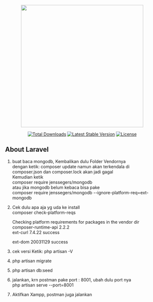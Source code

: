 <p align="center"><a rel="nofollow" href="https://laravel.com" target="_blank"><img src="https://raw.githubusercontent.com/laravel/art/master/logo-lockup/5%20SVG/2%20CMYK/1%20Full%20Color/laravel-logolockup-cmyk-red.svg" width="400" rel="nofollow"></a></p>

<p align="center">
<a href="https://packagist.org/packages/laravel/framework" rel="nofollow"><img src="https://img.shields.io/packagist/dt/laravel/framework" alt="Total Downloads" rel="nofollow"></a>
<a href="https://packagist.org/packages/laravel/framework" rel="nofollow"><img src="https://img.shields.io/packagist/v/laravel/framework" alt="Latest Stable Version" rel="nofollow"></a>
<a href="https://packagist.org/packages/laravel/framework" rel="nofollow"><img src="https://img.shields.io/packagist/l/laravel/framework" alt="License" rel="nofollow"></a>
</p>

## About Laravel

1. buat baca mongodb, Kembalikan dulu Folder Vendornya <br>  dengan ketik:
composer update   namun akan terkendala di composer.json dan composer.lock  akan jadi gagal <br>
   Kemudian ketik  <br>
   composer require jenssegers/mongodb        <br>
   atau  jika mongodb belum kebaca bisa pake  <br>
   composer require jenssegers/mongodb --ignore-platform-req=ext-mongodb  <br>

2. Cek dulu apa aja yg uda ke install <br>
composer check-platform-reqs <br>

    Checking platform requirements for packages in the vendor dir
    composer-runtime-api 2.2.2 <br>
    ext-curl             7.4.22   success <br>
					  
    ext-dom              20031129     success <br>

3. cek versi Ketik: php artisan -V  <br>

4. php artisan migrate <br>

5. php artisan db:seed <br>

6. jalankan, krn postman pake port : 8001, ubah dulu port nya<br>
php artisan serve --port=8001  <br>


7. Aktifkan Xampp, postman juga jalankan
